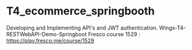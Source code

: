 # T4_ecommerce_springbooth
Developing and Implementing API's and JWT authentication.
Wings-T4-RESTWebAPI-Demo-Springboot
Fresco course 1529 : https://play.fresco.me/course/1529
